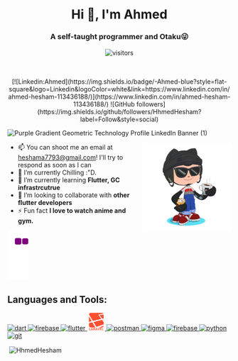 <h1 align="center">Hi 👋, I'm Ahmed</h1>
<h3 align="center">A self-taught programmer and Otaku😜</h3>
<p align="center">
    <img align="center" alt="visitors" src="https://gpvc.arturio.dev/HhmedHesham" />
</p>

<p align="center">
<br> </br>
[![Linkedin:Ahmed](https://img.shields.io/badge/-Ahmed-blue?style=flat-square&logo=Linkedin&logoColor=white&link=https://www.linkedin.com/in/ahmed-hesham-113436188/)](https://www.linkedin.com/in/ahmed-hesham-113436188/)  ![GitHub followers](https://img.shields.io/github/followers/HhmedHesham?label=Follow&style=social)

![Purple Gradient Geometric Technology Profile LinkedIn Banner  (1)](https://user-images.githubusercontent.com/88105077/157883808-762a27a1-c1c5-447c-80a1-fb892f511393.png)

<img alt="Night Coding" src="https://raw.githubusercontent.com/AhmedFathyDev/AhmedFathyDev/main/GitHub.png" align="right" height="200"/>

- :mailbox: You can shoot me an email at heshama7793@gmail.com! I'll try to respond as soon as I can
- 🔭 I’m currently Chilling :"D.
- 🌱 I’m currently learning **Flutter, GC infrastrcutrue**
- 👯 I’m looking to collaborate with **other flutter developers**
- ⚡ Fun fact **I love to watch anime and gym.**

<img src="https://github.com/HhmedHesham/HhmedHesham/blob/output/github-contribution-grid-snake.gif" alt="Snake"/>

## Languages and Tools: 
<p align="left"> <a href="https://dart.dev" target="_blank" rel="noreferrer"> <img src="https://www.vectorlogo.zone/logos/dartlang/dartlang-icon.svg" alt="dart" width="40" height="40"/> </a> <a href="https://firebase.google.com/" target="_blank" rel="noreferrer"> <img src="https://www.vectorlogo.zone/logos/firebase/firebase-icon.svg" alt="firebase" width="40" height="40"/> </a> <a href="https://flutter.dev" target="_blank" rel="noreferrer"> <img src="https://www.vectorlogo.zone/logos/flutterio/flutterio-icon.svg" alt="flutter" width="40" height="40"/> </a> <a href="https://laravel.com/" target="_blank" rel="noreferrer"> <img src="https://raw.githubusercontent.com/devicons/devicon/master/icons/laravel/laravel-plain-wordmark.svg" alt="laravel" width="40" height="40"/> </a> <a href="https://postman.com" target="_blank" rel="noreferrer"> <img src="https://www.vectorlogo.zone/logos/getpostman/getpostman-icon.svg" alt="postman" width="40" height="40"/> </a> <a href="https://developer.apple.com/swift/" target="_blank" rel="noreferrer"> <img src="https://www.vectorlogo.zone/logos/figma/figma-icon.svg" alt="figma" width="40" height="40"/> <img src="https://www.vectorlogo.zone/logos/firebase/firebase-icon.svg" alt="firebase" width="40" height="40"/> <img src="https://www.vectorlogo.zone/logos/python/python-icon.svg" alt="python" width="40" height="40"/> <img src="https://www.vectorlogo.zone/logos/git-scm/git-scm-icon.svg" alt="git" width="40" height="40"/> </a> </p>

<p>&nbsp;<img align="center" src="https://github-readme-stats.vercel.app/api?username=HhmedHesham&show_icons=true" alt="HhmedHesham" /></p>

<!-- and born at very little age😜 -->
